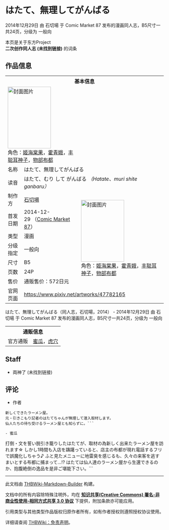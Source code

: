 # はたて、無理してがんばる

<!-- source html: G:\repos\THBWiki-Markdown-Builder\THBWikiMarkdown\Temp\main\1\10\ns0%3A%E3%81%AF%E3%81%9F%E3%81%A6%E3%80%81%E7%84%A1%E7%90%86%E3%81%97%E3%81%A6%E3%81%8C%E3%82%93%E3%81%B0%E3%82%8B.html -->

2014年12月29日 由 石切場 于 Comic Market 87 发布的漫画同人志，B5尺寸一共24页，分级为 一般向

本页是关于东方Project  
 **二次创作同人志 (未找到链接)** 的词条

## 作品信息

<table><tbody><tr><th colspan="3">基本信息</th></tr><tr><td class="cover-artwork-mobile" colspan="2"><a href="./文件-はたて、無理してがんばる封面.jpg.md" class="image" title="封面图片"><img alt="封面图片" src="https://upload.thwiki.cc/thumb/1/15/%E3%81%AF%E3%81%9F%E3%81%A6%E3%80%81%E7%84%A1%E7%90%86%E3%81%97%E3%81%A6%E3%81%8C%E3%82%93%E3%81%B0%E3%82%8B%E5%B0%81%E9%9D%A2.jpg/137px-%E3%81%AF%E3%81%9F%E3%81%A6%E3%80%81%E7%84%A1%E7%90%86%E3%81%97%E3%81%A6%E3%81%8C%E3%82%93%E3%81%B0%E3%82%8B%E5%B0%81%E9%9D%A2.jpg" decoding="async" loading="lazy" width="137" height="196" srcset="https://upload.thwiki.cc/thumb/1/15/%E3%81%AF%E3%81%9F%E3%81%A6%E3%80%81%E7%84%A1%E7%90%86%E3%81%97%E3%81%A6%E3%81%8C%E3%82%93%E3%81%B0%E3%82%8B%E5%B0%81%E9%9D%A2.jpg/206px-%E3%81%AF%E3%81%9F%E3%81%A6%E3%80%81%E7%84%A1%E7%90%86%E3%81%97%E3%81%A6%E3%81%8C%E3%82%93%E3%81%B0%E3%82%8B%E5%B0%81%E9%9D%A2.jpg 1.5x, https://upload.thwiki.cc/thumb/1/15/%E3%81%AF%E3%81%9F%E3%81%A6%E3%80%81%E7%84%A1%E7%90%86%E3%81%97%E3%81%A6%E3%81%8C%E3%82%93%E3%81%B0%E3%82%8B%E5%B0%81%E9%9D%A2.jpg/275px-%E3%81%AF%E3%81%9F%E3%81%A6%E3%80%81%E7%84%A1%E7%90%86%E3%81%97%E3%81%A6%E3%81%8C%E3%82%93%E3%81%B0%E3%82%8B%E5%B0%81%E9%9D%A2.jpg 2x" data-file-width="537" data-file-height="765"></a><div class="cover-char">角色：<a href="./姬海棠果.md" title="姬海棠果">姬海棠果</a>，<a href="./霍青娥.md" title="霍青娥">霍青娥</a>，<a href="./丰聪耳神子.md" title="丰聪耳神子">丰聪耳神子</a>，<a href="./物部布都.md" title="物部布都">物部布都</a></div></td>
</tr><tr><td class="label">名称</td><td colspan="2"> はたて、無理してがんばる </td></tr><tr><td class="label">读音</td><td colspan="2"> はたて、むり して がんばる <i>（Hatate、muri shite ganbaru）</i> </td></tr><tr><td class="label">制作方</td><td><a href="./石切場.md" title="石切場">石切場</a></td><td class="cover-artwork" rowspan="7" style="min-width:196px;"><a href="./文件-はたて、無理してがんばる封面.jpg.md" class="image" title="封面图片"><img alt="封面图片" src="https://upload.thwiki.cc/thumb/1/15/%E3%81%AF%E3%81%9F%E3%81%A6%E3%80%81%E7%84%A1%E7%90%86%E3%81%97%E3%81%A6%E3%81%8C%E3%82%93%E3%81%B0%E3%82%8B%E5%B0%81%E9%9D%A2.jpg/137px-%E3%81%AF%E3%81%9F%E3%81%A6%E3%80%81%E7%84%A1%E7%90%86%E3%81%97%E3%81%A6%E3%81%8C%E3%82%93%E3%81%B0%E3%82%8B%E5%B0%81%E9%9D%A2.jpg" decoding="async" loading="lazy" width="137" height="196" srcset="https://upload.thwiki.cc/thumb/1/15/%E3%81%AF%E3%81%9F%E3%81%A6%E3%80%81%E7%84%A1%E7%90%86%E3%81%97%E3%81%A6%E3%81%8C%E3%82%93%E3%81%B0%E3%82%8B%E5%B0%81%E9%9D%A2.jpg/206px-%E3%81%AF%E3%81%9F%E3%81%A6%E3%80%81%E7%84%A1%E7%90%86%E3%81%97%E3%81%A6%E3%81%8C%E3%82%93%E3%81%B0%E3%82%8B%E5%B0%81%E9%9D%A2.jpg 1.5x, https://upload.thwiki.cc/thumb/1/15/%E3%81%AF%E3%81%9F%E3%81%A6%E3%80%81%E7%84%A1%E7%90%86%E3%81%97%E3%81%A6%E3%81%8C%E3%82%93%E3%81%B0%E3%82%8B%E5%B0%81%E9%9D%A2.jpg/275px-%E3%81%AF%E3%81%9F%E3%81%A6%E3%80%81%E7%84%A1%E7%90%86%E3%81%97%E3%81%A6%E3%81%8C%E3%82%93%E3%81%B0%E3%82%8B%E5%B0%81%E9%9D%A2.jpg 2x" data-file-width="537" data-file-height="765"></a><div class="cover-char">角色：<a href="./姬海棠果.md" title="姬海棠果">姬海棠果</a>，<a href="./霍青娥.md" title="霍青娥">霍青娥</a>，<a href="./丰聪耳神子.md" title="丰聪耳神子">丰聪耳神子</a>，<a href="./物部布都.md" title="物部布都">物部布都</a></div></td>
</tr><tr><td class="label">首发日期</td><td>2014-12-29&#160;（<a href="/展会作品列表?e=Comic+Market%2387">Comic Market 87</a>）</td></tr><tr><td class="label">类型</td><td>漫画</td></tr><tr><td class="label">分级指定</td><td>一般向</td></tr><tr><td class="label">尺寸</td><td>B5</td></tr><tr><td class="label">页数</td><td>24P</td></tr><tr><td class="label">售价</td><td>通贩售价：572日元</td></tr>
<tr><td class="label">官网页面</td><td colspan="2"><a rel="nofollow" class="external free" href="https://www.pixiv.net/artworks/47782165">https://www.pixiv.net/artworks/47782165</a></td></tr></tbody></table>

はたて、無理してがんばる（同人志，石切場，2014） - 2014年12月29日 由 石切場 于 Comic Market 87 发布的漫画同人志，B5尺寸一共24页，分级为 一般向

<table><tbody><tr><th colspan="3">通贩信息</th></tr><tr><td class="label">官方通贩</td><td colspan="2"><a rel="nofollow" class="external text" href="https://www.melonbooks.co.jp/detail/detail.php?product_id=115858">蜜瓜</a>，<a rel="nofollow" class="external text" href="https://ec.toranoana.jp/tora_r/ec/item/040030271257">虎穴</a></td></tr></tbody></table>



## Staff
- 両神了 (未找到链接)


## 评论
- 作者

```
新しくできたラーメン屋。
元・引きこもり記者のはたてちゃんが無理して潜入取材します。
仙人たちの待ち受けるラーメン屋とも知らずに。```

- 蜜瓜

```
打倒・文を誓い脱引き籠りしたはたてが、取材の為新しく出来たラーメン屋を訪れます☆
しかし1時間も入店を躊躇っていると、店主の布都が現れ電話するフリで誤魔化しちゃう♪
ふと見たメニューに地雷臭を感じるも、久々の来客を逃すまいとする布都に捕まって…!?
はたては仙人達のラーメン屋から生還できるのか、抱腹絶倒の逸品を是非ご堪能下さい。```

  
  

  





---

此文档由 [THBWiki-Markdown-Builder](https://github.com/Delsin-Yu/THBWiki-Markdown-Builder) 构建。

文档中的所有内容除特殊注明外，均在 [**知识共享(Creative Commons) 署名-非商业性使用-相同方式共享 3.0 协议**](https://creativecommons.org/licenses/by-sa/3.0/deed.zh-hans) 下提供，附加条款亦可能应用。

引用类型与其他类型作品版权归原作者所有，如有作者授权则遵照授权协议使用。

详细请查阅 [THBWiki：免责声明](https://thbwiki.cc/THBWiki:%E5%85%8D%E8%B4%A3%E5%A3%B0%E6%98%8E)。

